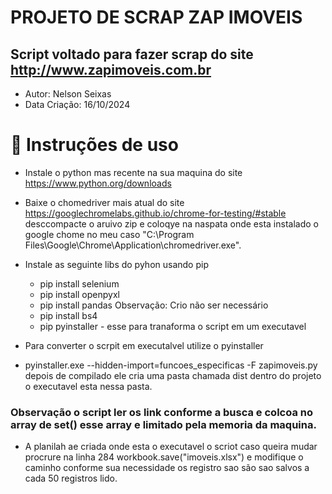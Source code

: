 # PROJETO DE SCRAP ZAP IMOVEIS

## Script voltado para fazer scrap do site http://www.zapimoveis.com.br
- Autor: Nelson Seixas
- Data Criação: 16/10/2024

# :hammer: Instruções de uso

- Instale o python mas recente na sua maquina do site https://www.python.org/downloads

- Baixe o chomedriver mais atual do site https://googlechromelabs.github.io/chrome-for-testing/#stable desccompacte o aruivo zip e coloqye na naspata onde esta instalado o google chome no meu caso "C:\Program Files\Google\Chrome\Application\chromedriver.exe". 

- Instale as seguinte libs do pyhon usando pip 
    - pip install selenium
    - pip install openpyxl
    - pip install pandas  Observação: Crio não ser necessário
    - pip install bs4 
    - pip pyinstaller - esse para tranaforma o script em um executavel


- Para converter o scrpit em executalvel utilize o pyinstaller  

- pyinstaller.exe --hidden-import=funcoes_especificas -F zapimoveis.py  depois de compilado ele cria uma pasta chamada dist dentro do projeto o executavel esta nessa pasta.

### Observação o script ler os  link conforme a busca e colcoa no array de set() esse array e limitado pela memoria da maquina. 

- A planilah ae criada onde esta o executavel o scriot caso queira mudar procrure na linha 284    workbook.save("imoveis.xlsx") e modifique o caminho conforme sua necessidade os registro sao são sao salvos a cada 50 registros lido.





 

